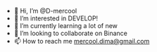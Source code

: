 - 👋 Hi, I’m @D-mercool
- 👀 I’m interested in DEVELOP!
- 🌱 I’m currently learning a lot of new
- 💞️ I’m looking to collaborate on Binance
- 📫 How to reach me mercool.dima@gmail.com

<!---
D-mercool/D-mercool is a ✨ special ✨ repository because its `README.md` (this file) appears on your GitHub profile.
You can click the Preview link to take a look at your changes.
--->
